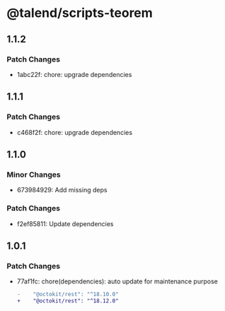 # @talend/scripts-teorem

## 1.1.2

### Patch Changes

- 1abc22f: chore: upgrade dependencies

## 1.1.1

### Patch Changes

- c468f2f: chore: upgrade dependencies

## 1.1.0

### Minor Changes

- 673984929: Add missing deps

### Patch Changes

- f2ef85811: Update dependencies

## 1.0.1

### Patch Changes

- 77af1fc: chore(dependencies): auto update for maintenance purpose

  ```diff
  -    "@octokit/rest": "^18.10.0"
  +    "@octokit/rest": "^18.12.0"
  ```
